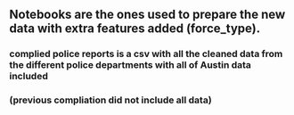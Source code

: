 ## Notebooks are the ones used to prepare the new data with extra features added (force_type).

### complied police reports is a csv with all the cleaned data from the different police departments with all of Austin data included
### (previous compliation did not include all data)
